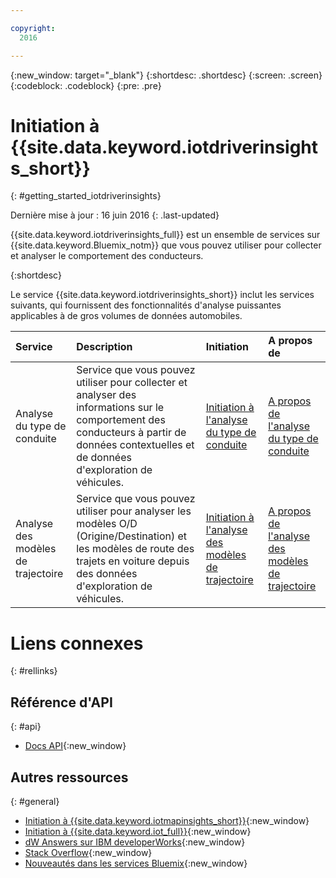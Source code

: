 ```yaml
---

copyright:
  2016

---
```


{:new_window: target="_blank"}
{:shortdesc: .shortdesc}
{:screen: .screen}
{:codeblock: .codeblock}
{:pre: .pre}

# Initiation à {{site.data.keyword.iotdriverinsights_short}}
{: #getting_started_iotdriverinsights}

Dernière mise à jour : 16 juin 2016
{: .last-updated}

{{site.data.keyword.iotdriverinsights_full}} est un ensemble de services sur {{site.data.keyword.Bluemix_notm}} que vous pouvez utiliser pour collecter et analyser le comportement des conducteurs.

{:shortdesc}


Le service {{site.data.keyword.iotdriverinsights_short}} inclut les services suivants, qui fournissent des fonctionnalités d'analyse puissantes  applicables à de gros volumes de données automobiles.

|Service|Description|Initiation|A propos de|
|:---|:---|:---|:---|
|Analyse du type de conduite|Service que vous pouvez utiliser pour collecter et analyser des informations sur le comportement des conducteurs à partir de données contextuelles et de données d'exploration de véhicules.| [Initiation à l'analyse du type de conduite](./drb_index.html)|[A propos de l'analyse du type de conduite](drb_iotdriverinsights_overview.html)|
|Analyse des modèles de trajectoire|Service que vous pouvez utiliser pour analyser les modèles O/D (Origine/Destination) et les modèles de route des trajets en voiture depuis des données d'exploration de véhicules.| [Initiation à l'analyse des modèles de trajectoire](./tp_index.html)|[A propos de l'analyse des modèles de trajectoire](tp_iotdriverinsights_overview.html)|


# Liens connexes
{: #rellinks}

## Référence d'API
{: #api}

* [Docs API](http://ibm.biz/IoTDriverBehavior_APIdoc){:new_window}

## Autres ressources
{: #general}

* [Initiation à {{site.data.keyword.iotmapinsights_short}}](../IotMapInsights/index.html){:new_window}
* [Initiation à {{site.data.keyword.iot_full}}](https://www.ng.bluemix.net/docs/services/IoT/index.html){:new_window}
* [dW Answers sur IBM developerWorks](https://developer.ibm.com/answers/topics/iot-driver-behavior){:new_window}
* [Stack Overflow](http://stackoverflow.com/questions/tagged/iot-driver-behavior){:new_window}
* [Nouveautés dans les services Bluemix](http://www.ng.bluemix.net/docs/whatsnew/index.html#services_category){:new_window}

